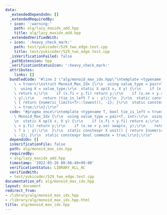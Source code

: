 ```yaml
---
data:
  _extendedDependsOn: []
  _extendedRequiredBy:
  - icon: ':warning:'
    path: alg/lazy_maxidx_add.hpp
    title: alg/lazy_maxidx_add.hpp
  _extendedVerifiedWith:
  - icon: ':heavy_check_mark:'
    path: test/yukicoder/529_two_edge.test.cpp
    title: test/yukicoder/529_two_edge.test.cpp
  _isVerificationFailed: false
  _pathExtension: hpp
  _verificationStatusIcon: ':heavy_check_mark:'
  attributes:
    links: []
  bundledCode: "#line 2 \"alg/monoid_max_idx.hpp\"\ntemplate <typename T, bool tie_is_left\
    \ = true>\r\nstruct Monoid_Max_Idx {\r\n  using value_type = pair<T, int>;\r\n\
    \  using X = value_type;\r\n  static X op(X x, X y) {\r\n    if (x.fi > y.fi)\
    \ return x;\r\n    if (x.fi < y.fi) return y;\r\n    if (x.se > y.se) swap(x,\
    \ y);\r\n    return (tie_is_left ? x : y);\r\n  }\r\n  static constexpr X unit()\
    \ { return {numeric_limits<T>::lowest(), -1}; }\r\n  static constexpr bool commute\
    \ = true;\r\n};\r\n"
  code: "#pragma once\r\ntemplate <typename T, bool tie_is_left = true>\r\nstruct\
    \ Monoid_Max_Idx {\r\n  using value_type = pair<T, int>;\r\n  using X = value_type;\r\
    \n  static X op(X x, X y) {\r\n    if (x.fi > y.fi) return x;\r\n    if (x.fi\
    \ < y.fi) return y;\r\n    if (x.se > y.se) swap(x, y);\r\n    return (tie_is_left\
    \ ? x : y);\r\n  }\r\n  static constexpr X unit() { return {numeric_limits<T>::lowest(),\
    \ -1}; }\r\n  static constexpr bool commute = true;\r\n};\r\n"
  dependsOn: []
  isVerificationFile: false
  path: alg/monoid_max_idx.hpp
  requiredBy:
  - alg/lazy_maxidx_add.hpp
  timestamp: '2022-05-26 00:06:40+09:00'
  verificationStatus: LIBRARY_ALL_AC
  verifiedWith:
  - test/yukicoder/529_two_edge.test.cpp
documentation_of: alg/monoid_max_idx.hpp
layout: document
redirect_from:
- /library/alg/monoid_max_idx.hpp
- /library/alg/monoid_max_idx.hpp.html
title: alg/monoid_max_idx.hpp
---
```

